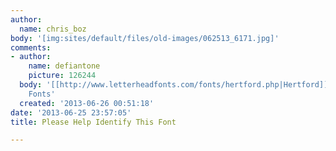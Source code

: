 ```yaml
---
author:
  name: chris_boz
body: '[img:sites/default/files/old-images/062513_6171.jpg]'
comments:
- author:
    name: defiantone
    picture: 126244
  body: '[[http://www.letterheadfonts.com/fonts/hertford.php|Hertford]] from Letterhead
    Fonts'
  created: '2013-06-26 00:51:18'
date: '2013-06-25 23:57:05'
title: Please Help Identify This Font

---
```

